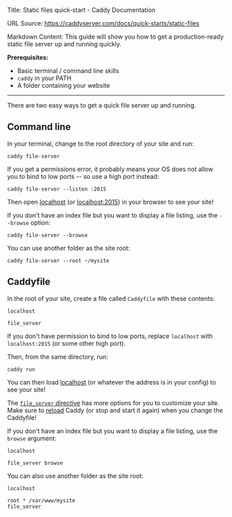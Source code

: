 Title: Static files quick-start - Caddy Documentation

URL Source: https://caddyserver.com/docs/quick-starts/static-files

Markdown Content:
This guide will show you how to get a production-ready static file server up and running quickly.

**Prerequisites:**

*   Basic terminal / command line skills
*   `caddy` in your PATH
*   A folder containing your website

* * *

There are two easy ways to get a quick file server up and running.

Command line
------------

In your terminal, change to the root directory of your site and run:

```
caddy file-server
```

If you get a permissions error, it probably means your OS does not allow you to bind to low ports -- so use a high port instead:

```
caddy file-server --listen :2015
```

Then open [localhost](http://localhost/) (or [localhost:2015](http://localhost:2015/)) in your browser to see your site!

If you don't have an index file but you want to display a file listing, use the `--browse` option:

```
caddy file-server --browse
```

You can use another folder as the site root:

```
caddy file-server --root ~/mysite
```

Caddyfile
---------

In the root of your site, create a file called `Caddyfile` with these contents:

```
localhost

file_server
```

If you don't have permission to bind to low ports, replace `localhost` with `localhost:2015` (or some other high port).

Then, from the same directory, run:

```
caddy run
```

You can then load [localhost](https://localhost/) (or whatever the address is in your config) to see your site!

The [`file_server` directive](https://caddyserver.com/docs/caddyfile/directives/file_server) has more options for you to customize your site. Make sure to [reload](https://caddyserver.com/docs/command-line#caddy-reload) Caddy (or stop and start it again) when you change the Caddyfile!

If you don't have an index file but you want to display a file listing, use the `browse` argument:

```
localhost

file_server browse
```

You can also use another folder as the site root:

```
localhost

root * /var/www/mysite
file_server
```
